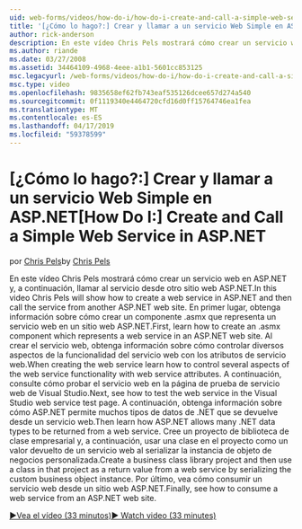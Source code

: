 ```yaml
---
uid: web-forms/videos/how-do-i/how-do-i-create-and-call-a-simple-web-service-in-aspnet
title: '[¿Cómo lo hago?:] Crear y llamar a un servicio Web Simple en ASP.NET | Microsoft Docs'
author: rick-anderson
description: En este vídeo Chris Pels mostrará cómo crear un servicio web en ASP.NET y, a continuación, llamar al servicio desde otro sitio web ASP.NET. En primer lugar, obtenga información sobre cómo crear...
ms.author: riande
ms.date: 03/27/2008
ms.assetid: 34464109-4968-4eee-a1b1-5601cc853125
msc.legacyurl: /web-forms/videos/how-do-i/how-do-i-create-and-call-a-simple-web-service-in-aspnet
msc.type: video
ms.openlocfilehash: 9835658ef62fb743eaf535126dcee657d274a540
ms.sourcegitcommit: 0f1119340e4464720cfd16d0ff15764746ea1fea
ms.translationtype: MT
ms.contentlocale: es-ES
ms.lasthandoff: 04/17/2019
ms.locfileid: "59378599"
---
```

# <a name="how-do-i-create-and-call-a-simple-web-service-in-aspnet"></a><span data-ttu-id="b3ab8-104">[¿Cómo lo hago?:] Crear y llamar a un servicio Web Simple en ASP.NET</span><span class="sxs-lookup"><span data-stu-id="b3ab8-104">[How Do I:] Create and Call a Simple Web Service in ASP.NET</span></span>

<span data-ttu-id="b3ab8-105">por [Chris Pels](https://twitter.com/chrispels)</span><span class="sxs-lookup"><span data-stu-id="b3ab8-105">by [Chris Pels](https://twitter.com/chrispels)</span></span>

<span data-ttu-id="b3ab8-106">En este vídeo Chris Pels mostrará cómo crear un servicio web en ASP.NET y, a continuación, llamar al servicio desde otro sitio web ASP.NET.</span><span class="sxs-lookup"><span data-stu-id="b3ab8-106">In this video Chris Pels will show how to create a web service in ASP.NET and then call the service from another ASP.NET web site.</span></span> <span data-ttu-id="b3ab8-107">En primer lugar, obtenga información sobre cómo crear un componente .asmx que representa un servicio web en un sitio web ASP.NET.</span><span class="sxs-lookup"><span data-stu-id="b3ab8-107">First, learn how to create an .asmx component which represents a web service in an ASP.NET web site.</span></span> <span data-ttu-id="b3ab8-108">Al crear el servicio web, obtenga información sobre cómo controlar diversos aspectos de la funcionalidad del servicio web con los atributos de servicio web.</span><span class="sxs-lookup"><span data-stu-id="b3ab8-108">When creating the web service learn how to control several aspects of the web service functionality with web service attributes.</span></span> <span data-ttu-id="b3ab8-109">A continuación, consulte cómo probar el servicio web en la página de prueba de servicio web de Visual Studio.</span><span class="sxs-lookup"><span data-stu-id="b3ab8-109">Next, see how to test the web service in the Visual Studio web service test page.</span></span> <span data-ttu-id="b3ab8-110">A continuación, obtenga información sobre cómo ASP.NET permite muchos tipos de datos de .NET que se devuelve desde un servicio web.</span><span class="sxs-lookup"><span data-stu-id="b3ab8-110">Then learn how ASP.NET allows many .NET data types to be returned from a web service.</span></span> <span data-ttu-id="b3ab8-111">Cree un proyecto de biblioteca de clase empresarial y, a continuación, usar una clase en el proyecto como un valor devuelto de un servicio web al serializar la instancia de objeto de negocios personalizada.</span><span class="sxs-lookup"><span data-stu-id="b3ab8-111">Create a business class library project and then use a class in that project as a return value from a web service by serializing the custom business object instance.</span></span> <span data-ttu-id="b3ab8-112">Por último, vea cómo consumir un servicio web desde un sitio web ASP.NET.</span><span class="sxs-lookup"><span data-stu-id="b3ab8-112">Finally, see how to consume a web service from an ASP.NET web site.</span></span>

[<span data-ttu-id="b3ab8-113">&#9654;Vea el vídeo (33 minutos)</span><span class="sxs-lookup"><span data-stu-id="b3ab8-113">&#9654; Watch video (33 minutes)</span></span>](https://channel9.msdn.com/Blogs/ASP-NET-Site-Videos/how-do-i-create-and-call-a-simple-web-service-in-aspnet)
